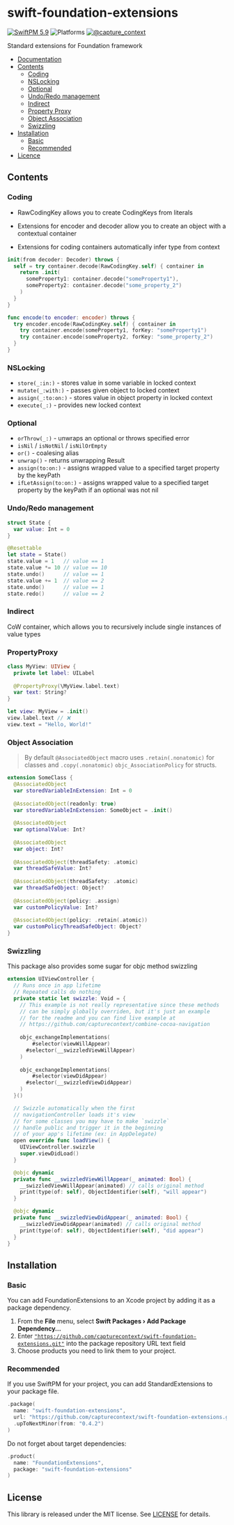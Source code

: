 # swift-foundation-extensions

[![SwiftPM 5.9](https://img.shields.io/badge/swiftpm-5.9-ED523F.svg?style=flat)](https://swift.org/download/) ![Platforms](https://img.shields.io/badge/Platforms-iOS_13_|_macOS_10.15_|_tvOS_14_|_watchOS_7-ED523F.svg?style=flat) [![@capture_context](https://img.shields.io/badge/contact-@capturecontext-1DA1F2.svg?style=flat&logo=twitter)](https://twitter.com/capture_context) 

Standard extensions for Foundation framework

- [Documentation](https://swiftpackageindex.com/CaptureContext/swift-foundation-extensions/0.4.2/documentation/foundationextensions)
- [Contents](#contents)
  - [Coding](#coding)
  - [NSLocking](#nslocking)
  - [Optional](#optional)
  - [Undo/Redo management](#undoredo-management)
  - [Indirect](#indirect)
  - [Property Proxy](#property-proxy)
  - [Object Association](#object-Association)
  - [Swizzling](#swizzling)
- [Installation](#installation)
  - [Basic](#basic)
  - [Recommended](#recommended)
- [Licence](#licence)

## Contents

### Coding

- RawCodingKey allows you to create CodingKeys from literals

- Extensions for encoder and decoder allow you to create an object with a contextual container

- Extensions for coding containers automatically infer type from context

```swift
init(from decoder: Decoder) throws {
  self = try container.decode(RawCodingKey.self) { container in
    return .init(
      someProperty1: container.decode("someProperty1"),
      someProperty2: container.decode("some_property_2")
    )
  }
}

func encode(to encoder: encoder) throws {
  try encoder.encode(RawCodingKey.self) { container in
    try container.encode(someProperty1, forKey: "someProperty1")
    try container.encode(someProperty2, forKey: "some_property_2")
  }
}
```

### NSLocking

- `store(_:in:)` - stores value in some variable in locked context
- `mutate(_:with:)` - passes given object to locked context
- `assign(_:to:on:)` - stores value in object property in locked context
- `execute(_:)` - provides new locked context

### Optional

- `orThrow(_:)` - unwraps an optional or throws specified error
- `isNil` / `isNotNil` / `isNilOrEmpty`
- `or()` - coalesing alias
- `unwrap()` - returns unwrapping Result
- `assign(to:on:)` - assigns wrapped value to a specified target property by the keyPath
- `ifLetAssign(to:on:)` - assigns wrapped value to a specified target property by the keyPath if an optional was not nil

### Undo/Redo management

```swift
struct State {
  var value: Int = 0
}

@Resettable
let state = State()
state.value = 1   // value == 1
state.value *= 10 // value == 10
state.undo()      // value == 1
state.value += 1  // value == 2
state.undo()      // value == 1
state.redo()      // value == 2
```

### Indirect

CoW container, which allows you to recursively include single instances of value types

### PropertyProxy

```swift
class MyView: UIView {
  private let label: UILabel
  
  @PropertyProxy(\MyView.label.text)
  var text: String?
}

let view: MyView = .init()
view.label.text // ❌
view.text = "Hello, World!"
```

### Object Association

> By default `@AssociatedObject` macro uses `.retain(.nonatomic)` for classes and `.copy(.nonatomic)` `objc_AssociationPolicy` for structs.

```swift
extension SomeClass {
  @AssociatedObject
  var storedVariableInExtension: Int = 0
  
  @AssociatedObject(readonly: true)
  var storedVariableInExtension: SomeObject = .init()
  
  @AssociatedObject
  var optionalValue: Int?
  
  @AssociatedObject
  var object: Int?
    
  @AssociatedObject(threadSafety: .atomic)
  var threadSafeValue: Int?
    
  @AssociatedObject(threadSafety: .atomic)
  var threadSafeObject: Object?
    
  @AssociatedObject(policy: .assign)
  var customPolicyValue: Int?
    
  @AssociatedObject(policy: .retain(.atomic))
  var customPolicyThreadSafeObject: Object?
}
```

### Swizzling

This package also provides some sugar for objc method swizzling

```swift
extension UIViewController {
  // Runs once in app lifetime
  // Repeated calls do nothing
  private static let swizzle: Void = {
    // This example is not really representative since these methods
    // can be simply globally overriden, but it's just an example
    // for the readme and you can find live example at
    // https://github.com/capturecontext/combine-cocoa-navigation
    
    objc_exchangeImplementations(
    	#selector(viewWillAppear)
      #selector(__swizzledViewWillAppear)
    )
    
    objc_exchangeImplementations(
    	#selector(viewDidAppear)
      #selector(__swizzledViewDidAppear)
    )
  }()

  // Swizzle automatically when the first
  // navigationController loads it's view
  // for some classes you may have to make `swizzle`
  // handle public and trigger it in the beginning
  // of your app's lifetime (ex: in AppDelegate)
  open override func loadView() {
    UIViewController.swizzle
    super.viewDidLoad()
  }

  @objc dynamic
  private func __swizzledViewWillAppear(_ animated: Bool) {
    __swizzledViewWillAppear(animated) // calls original method
    print(type(of: self), ObjectIdentifier(self), "will appear")
  }

  @objc dynamic
  private func __swizzledViewDidAppear(_ animated: Bool) {
    __swizzledViewDidAppear(animated) // calls original method
    print(type(of: self), ObjectIdentifier(self), "did appear")
  }
}
```

## Installation

### Basic

You can add FoundationExtensions to an Xcode project by adding it as a package dependency.

1. From the **File** menu, select **Swift Packages › Add Package Dependency…**
2. Enter [`"https://github.com/capturecontext/swift-foundation-extensions.git"`](https://github.com/capturecontext/swift-foundation-extensions.git) into the package repository URL text field
3. Choose products you need to link them to your project.

### Recommended

If you use SwiftPM for your project, you can add StandardExtensions to your package file.

```swift
.package(
  name: "swift-foundation-extensions",
  url: "https://github.com/capturecontext/swift-foundation-extensions.git", 
  .upToNextMinor(from: "0.4.2")
)
```

Do not forget about target dependencies:

```swift
.product(
  name: "FoundationExtensions", 
  package: "swift-foundation-extensions"
)
```

## License

This library is released under the MIT license. See [LICENSE](LICENSE) for details.
